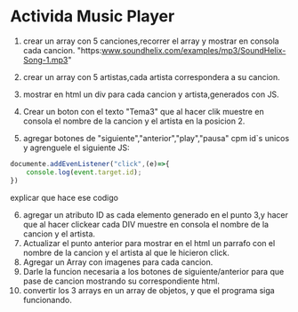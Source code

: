 # Activida Music Player

1. crear un array con 5 canciones,recorrer el array y mostrar en consola cada cancion.
"https:www.soundhelix.com/examples/mp3/SoundHelix-Song-1.mp3"

2. crear un array con 5 artistas,cada artista correspondera a su cancion.
3. mostrar en html un div para cada cancion y artista,generados con JS.
4. Crear un boton con el texto "Tema3" que al hacer clik muestre en consola el nombre de la cancion y el artista en la posicion 2.
5. agregar  botones de "siguiente","anterior","play","pausa" cpm id`s unicos y agrenguele el siguiente JS:
```js
documente.addEvenListener("click",(e)=>{
    console.log(event.target.id);
})
```

explicar que hace ese codigo

6. agregar un atributo ID as cada elemento generado en el punto 3,y hacer que al hacer clickear cada DIV muestre en consola el nombre de la cancion y el artista.
7. Actualizar el punto anterior para mostrar en el html un parrafo con el nombre de la cancion y el artista al que le hicieron click.
8. Agregar un Array con imagenes para cada cancion.
9. Darle la funcion necesaria a los botones de siguiente/anterior para que pase de cancion mostrando su correspondiente html.
10. convertir los 3 arrays en un array de objetos, y que el programa siga funcionando.